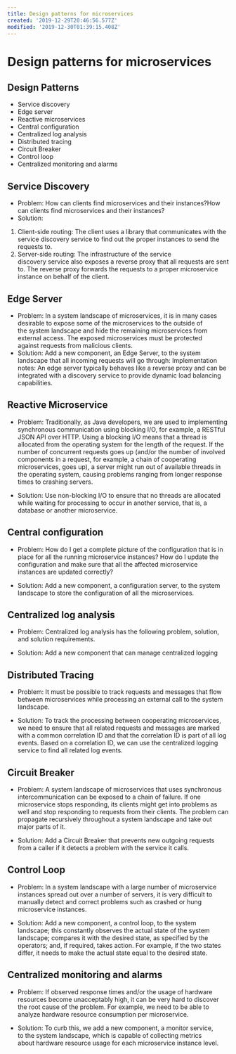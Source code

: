 ```yaml
---
title: Design patterns for microservices
created: '2019-12-29T20:46:56.577Z'
modified: '2019-12-30T01:39:15.408Z'
---
```


# Design patterns for microservices
## Design Patterns
- Service discovery
- Edge server
- Reactive microservices
- Central configuration
- Centralized log analysis
- Distributed tracing
- Circuit Breaker
- Control loop
- Centralized monitoring and alarms

## Service Discovery
- Problem: How can clients find microservices and their instances?How can clients find microservices and their instances?
- Solution: 
1. Client-side routing: The client uses a library that communicates with the service discovery service to find out the proper instances to send the requests to.
2. Server-side routing: The infrastructure of the service discovery service also exposes a reverse proxy that all requests are sent to. The reverse proxy forwards the requests to a proper microservice instance on behalf of the client.

## Edge Server
- Problem: In a system landscape of microservices, it is in many cases desirable to expose some of the microservices to the outside of the system landscape and hide the remaining microservices from external access. The exposed microservices must be protected against requests from malicious clients.
- Solution: Add a new component, an Edge Server, to the system landscape that all incoming requests will go through: Implementation notes: An edge server typically behaves like a reverse proxy and can be integrated with a discovery service to provide dynamic load balancing capabilities. 

## Reactive Microservice
- Problem: Traditionally, as Java developers, we are used to implementing synchronous communication using blocking I/O, for example, a RESTful JSON API over HTTP. Using a blocking I/O means that a thread is allocated from the operating system for the length of the request. If the number of concurrent requests goes up (and/or the number of involved components in a request, for example, a chain of cooperating microservices, goes up), a server might run out of available threads in the operating system, causing problems ranging from longer response times to crashing servers.

- Solution: Use non-blocking I/O to ensure that no threads are allocated while waiting for processing to occur in another service, that is, a database or another microservice.

## Central configuration
- Problem: How do I get a complete picture of the configuration that is in place for all the running microservice instances? How do I update the configuration and make sure that all the affected microservice instances are updated correctly?

- Solution: Add a new component, a configuration server, to the system landscape to store the configuration of all the microservices.

## Centralized log analysis
- Problem: Centralized log analysis has the following problem, solution, and solution requirements.

- Solution: Add a new component that can manage centralized logging 

## Distributed Tracing
- Problem: It must be possible to track requests and messages that flow between microservices while processing an external call to the system landscape.

- Solution: To track the processing between cooperating microservices, we need to ensure that all related requests and messages are marked with a common correlation ID and that the correlation ID is part of all log events. Based on a correlation ID, we can use the centralized logging service to find all related log events.

## Circuit Breaker
- Problem: A system landscape of microservices that uses synchronous intercommunication can be exposed to a chain of failure. If one microservice stops responding, its clients might get into problems as well and stop responding to requests from their clients. The problem can propagate recursively throughout a system landscape and take out major parts of it.

- Solution: Add a Circuit Breaker that prevents new outgoing requests from a caller if it detects a problem with the service it calls. 

## Control Loop
- Problem: In a system landscape with a large number of microservice instances spread out over a number of servers, it is very difficult to manually detect and correct problems such as crashed or hung microservice instances.

- Solution: Add a new component, a control loop, to the system landscape; this constantly observes the actual state of the system landscape; compares it with the desired state, as specified by the operators; and, if required, takes action. For example, if the two states differ, it needs to make the actual state equal to the desired state.

## Centralized monitoring and alarms

- Problem: If observed response times and/or the usage of hardware resources become unacceptably high, it can be very hard to discover the root cause of the problem. For example, we need to be able to analyze hardware resource consumption per microservice.

- Solution: To curb this, we add a new component, a monitor service, to the system landscape, which is capable of collecting metrics about hardware resource usage for each microservice instance level.

